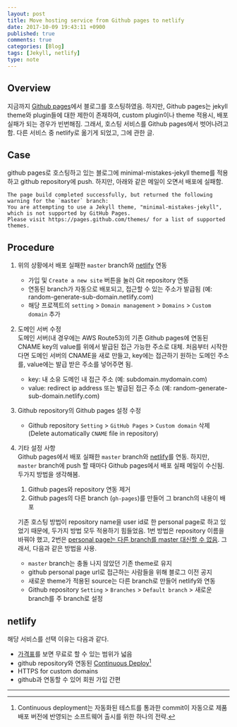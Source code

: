 ```yaml
---
layout: post
title: Move hosting service from Github pages to netlify
date: 2017-10-09 19:43:11 +0900
published: true
comments: true
categories: [Blog]
tags: [Jekyll, netlify]
type: note
---
```


## Overview
지금까지 [Github pages](https://pages.github.com/)에서 블로그를 호스팅하였음.
하지만, Github pages는 jekyll theme와 plugin들에 대한 제한이 존재하여, 
custom plugin이나 theme 적용시, 배포 실패가 되는 경우가 빈번해짐.
그래서, 호스팅 서비스를 Github pages에서 벗어나려고 함. 
다른 서비스 중 netlify로 옮기게 되었고, 그에 관한 글.

## Case
github pages로 호스팅하고 있는 블로그에 minimal-mistakes-jekyll theme를 적용하고 github repository에 push.
하지만, 아래와 같은 메일이 오면서 배포에 실패함.
```
The page build completed successfully, but returned the following warning for the `master` branch:
You are attempting to use a Jekyll theme, "minimal-mistakes-jekyll", which is not supported by GitHub Pages. 
Please visit https://pages.github.com/themes/ for a list of supported themes.  
```

## Procedure
1. 위의 상황에서 배포 실패한 `master` branch와 [netlify](https://www.netlify.com/) 연동
    + 가입 및 `Create a new site` 버튼을 눌러 Git repository 연동
    + 연동된 branch가 자동으로 배포되고, 접근할 수 있는 주소가 발급됨 (예: random-generate-sub-domain.netlify.com)
    + 해당 프로젝트의 `setting` > `Domain management` > `Domains` > `Custom domain` 추가  

2. 도메인 서버 수정 <br />
도메인 서버(내 경우에는 AWS Route53)의 기존 Github pages에 연동된 CNAME key의 value를 위에서 발급된 접근 가능한 주소로 대체.
처음부터 시작한다면 도메인 서버의 CNAME을 새로 만들고, key에는 접근하기 원하는 도메인 주소를, value에는 발급 받은 주소를 넣어주면 됨.
    + key: 내 소유 도메인 내 접근 주소 (예: subdomain.mydomain.com)
    + value: redirect ip address 또는 발급된 접근 주소 (예: random-generate-sub-domain.netlify.com)

3. Github repository의 Github pages 설정 수정 <br />
    + Github repository `Setting` > `GitHub Pages` > `Custom domain` 삭제 (Delete automatically `CNAME` file in repository)

4. 기타 설정 사항 <br />
Github pages에서 배포 실패한 `master` branch와 [netlify](https://www.netlify.com/)를 연동.
하지만, `master` branch에 push 할 때마다 Github pages에서 배포 실패 메일이 수신됨. 
두가지 방법을 생각해봄.
    1. Github pages와 repository 연동 제거
    2. Github pages의 다른 branch (`gh-pages`)를 만들어 그 branch의 내용이 배포

    기존 호스팅 방법이 repository name을 user id로 한 personal page로 하고 있었기 때문에, 두가지 방법 모두 적용하기 힘들었음.
    1번 방법은 repository 이름을 바꿔야 했고, 2번은 [personal page는 다른 branch를 master 대신할 수 없음](https://stackoverflow.com/questions/39978856/unable-to-change-source-branch-in-github-pages).
    그래서, 다음과 같은 방법을 사용.
    + `master` branch는 충돌 나지 않았던 기존 theme로 유지 
    + github personal page url로 접근하는 사람들을 위해 블로그 이전 공지
    + 새로운 theme가 적용된 source는 다른 branch로 만들어 netlify와 연동
    + Github repository `Setting` >  `Branches` > `Default branch` > 새로운 branch를 주 branch로 설정  

## netlify
해당 서비스를 선택 이유는 다음과 같다.
+ [가격표](https://www.netlify.com/pricing/)를 보면 무료로 할 수 있는 범위가 넓음  
+ github repository와 연동된 [Continuous Deploy](http://searchitoperations.techtarget.com/definition/continuous-deployment)[^1]
+ HTTPS for custom domains
+ github과 연동할 수 있어 회원 가입 간편


---  
[^1]: Continuous deployment는 자동화된 테스트를 통과한 commit이 자동으로 제품 배포 버전에 반영되는 소프트웨어 출시를 위한 하나의 전략.  
      
